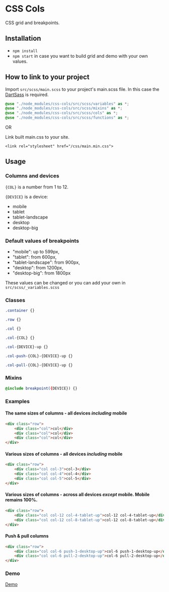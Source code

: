 # CSS Cols
CSS grid and breakpoints.

## Installation

* `npm install`
* `npm start` in case you want to build grid and demo with your own values.

## How to link to your project

Import `src/scss/main.scss` to your project's main.scss file. In this case the [DartSass](https://sass-lang.com/dart-sass) is required.
```scss
@use "./node_modules/css-cols/src/scss/variables" as *;
@use "./node_modules/css-cols/src/scss/mixins" as *;
@use "./node_modules/css-cols/src/scss/cols" as *;
@use "./node_modules/css-cols/src/scss/functions" as *;
```

OR

Link built main.css to your site.

`<link rel="stylesheet" href="/css/main.min.css">`

## Usage
### Columns and devices
`{COL}` is a number from 1 to 12.

`{DEVICE}` is a device: 
- mobile 
- tablet
- tablet-landscape
- desktop
- desktop-big

### Default values of breakpoints
- "mobile": up to 599px, 
- "tablet": from 600px, 
- "tablet-landscape": from 900px, 
- "desktop": from 1200px, 
- "desktop-big": from 1800px

These values can be changed or you can add your own in `src/scss/_variables.scss`

### Classes
```scss 
.container {}
```

```scss
.row {}
```

```scss 
.col {}
```

```scss 
.col-{COL} {}
```

```scss 
.col-{DEVICE}-up {}
```

```scss 
.col-push-{COL}-{DEVICE}-up {}
```

```scss
.col-pull-{COL}-{DEVICE}-up {}
```

### Mixins
```scss 
@include breakpoint({DEVICE}) {}
```
### Examples
#### The same sizes of columns - all devices _including_ mobile
```html
<div class="row">
    <div class="col">col</div>
    <div class="col">col</div>
    <div class="col">col</div>
</div>
```

#### Various sizes of columns - all devices _including_ mobile
```html
<div class="row">
    <div class="col col-3">col-3</div>
    <div class="col col-4">col-4</div>
    <div class="col col-5">col-5</div>
</div>
```

#### Various sizes of columns - across all devices _except_ mobile. Mobile remains 100%.
```html
<div class="row">
    <div class="col col-12 col-4-tablet-up">col-12 col-4-tablet-up</div>
    <div class="col col-12 col-8-tablet-up">col-12 col-8-tablet-up</div>
</div>
```

#### Push & pull columns
```html
<div class="row">
    <div class="col col-6 push-1-desktop-up">col-6 push-1-desktop-up</div>
    <div class="col col-6 pull-2-desktop-up">col-6 pull-2-desktop-up</div>
</div>
```

### Demo
[Demo](https://wptom.com/demo/css-cols)

